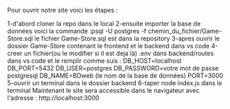 Pour ouvrir notre site voici les étapes :

1-d'abord cloner la repo dans le local
2-ensuite importer la base de données 
voici la commande :psql -U postgres -f chemin_du_fichier/Game-Store.sql
le fichier Game-Store.sql est dans la repository 
3-apres ouvrir le dossier Game-Store contenant le frontend et le backend dans vs code
4-creer un fichier(ou le modifier si il est deja là) .env dans backend/routes dans vs code et le remplir comme suis :
DB_HOST=localhost
DB_PORT=5432
DB_USER=postgres
DB_PASSWORD=votre mot de passe postgresql
DB_NAME=BDweb (le nom de la base de données)
PORT=3000
5-ouvrir un terminal dans le dossier backend
6-taper node index.js dans le terminal
Maintenant le site sera accessible dans le navigateur avec l'adresse : http://localhost:3000


